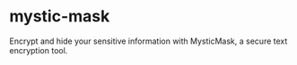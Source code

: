 # mystic-mask
Encrypt and hide your sensitive information with MysticMask, a secure text encryption tool.
